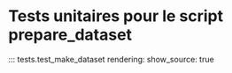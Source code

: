 # Tests unitaires pour le script prepare_dataset

::: tests.test_make_dataset
    rendering:
        show_source: true
